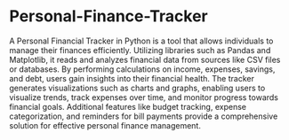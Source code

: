 # Personal-Finance-Tracker

A Personal Financial Tracker in Python is a tool that allows individuals to manage their finances efficiently. Utilizing libraries such as Pandas and Matplotlib, it reads and analyzes financial data from sources like CSV files or databases. By performing calculations on income, expenses, savings, and debt, users gain insights into their financial health. The tracker generates visualizations such as charts and graphs, enabling users to visualize trends, track expenses over time, and monitor progress towards financial goals. Additional features like budget tracking, expense categorization, and reminders for bill payments provide a comprehensive solution for effective personal finance management.
